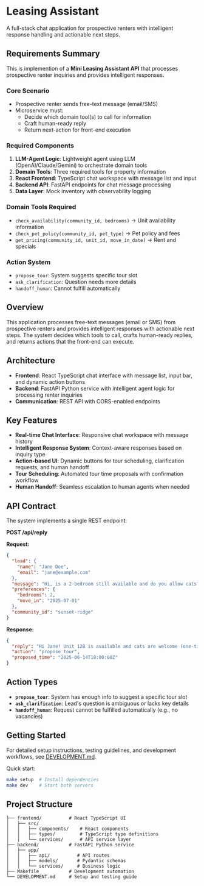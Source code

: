 # Leasing Assistant

A full-stack chat application for prospective renters with intelligent response handling and actionable next steps.

## Requirements Summary

This is implemention of a **Mini Leasing Assistant API** that processes prospective renter inquiries and provides intelligent responses.

### Core Scenario
- Prospective renter sends free-text message (email/SMS)
- Microservice must:
  - Decide which domain tool(s) to call for information
  - Craft human-ready reply
  - Return next-action for front-end execution

### Required Components
1. **LLM-Agent Logic**: Lightweight agent using LLM (OpenAI/Claude/Gemini) to orchestrate domain tools
2. **Domain Tools**: Three required tools for property information
3. **React Frontend**: TypeScript chat workspace with message list and input
4. **Backend API**: FastAPI endpoints for chat message processing
5. **Data Layer**: Mock inventory with observability logging

### Domain Tools Required
- `check_availability(community_id, bedrooms)` → Unit availability information
- `check_pet_policy(community_id, pet_type)` → Pet policy and fees
- `get_pricing(community_id, unit_id, move_in_date)` → Rent and specials

### Action System
- `propose_tour`: System suggests specific tour slot
- `ask_clarification`: Question needs more details  
- `handoff_human`: Cannot fulfill automatically

## Overview

This application processes free-text messages (email or SMS) from prospective renters and provides intelligent responses with actionable next steps. The system decides which tools to call, crafts human-ready replies, and returns actions that the front-end can execute.

## Architecture

- **Frontend**: React TypeScript chat interface with message list, input bar, and dynamic action buttons
- **Backend**: FastAPI Python service with intelligent agent logic for processing renter inquiries
- **Communication**: REST API with CORS-enabled endpoints

## Key Features

- **Real-time Chat Interface**: Responsive chat workspace with message history
- **Intelligent Response System**: Context-aware responses based on inquiry type
- **Action-based UI**: Dynamic buttons for tour scheduling, clarification requests, and human handoff
- **Tour Scheduling**: Automated tour time proposals with confirmation workflow
- **Human Handoff**: Seamless escalation to human agents when needed

## API Contract

The system implements a single REST endpoint:

**POST /api/reply**

**Request:**
```json
{
  "lead": {
    "name": "Jane Doe",
    "email": "jane@example.com"
  },
  "message": "Hi, is a 2-bedroom still available and do you allow cats?",
  "preferences": {
    "bedrooms": 2,
    "move_in": "2025-07-01"
  },
  "community_id": "sunset-ridge"
}
```

**Response:**
```json
{
  "reply": "Hi Jane! Unit 12B is available and cats are welcome (one-time $50 fee). Tours are open this Saturday 10 am–2 pm—does 11 am work?",
  "action": "propose_tour",
  "proposed_time": "2025-06-14T18:00:00Z"
}
```

## Action Types

- **`propose_tour`**: System has enough info to suggest a specific tour slot
- **`ask_clarification`**: Lead's question is ambiguous or lacks key details  
- **`handoff_human`**: Request cannot be fulfilled automatically (e.g., no vacancies)

## Getting Started

For detailed setup instructions, testing guidelines, and development workflows, see [DEVELOPMENT.md](DEVELOPMENT.md).

Quick start:
```bash
make setup  # Install dependencies
make dev    # Start both servers
```

## Project Structure

```
├── frontend/          # React TypeScript UI
│   ├── src/
│   │   ├── components/    # React components
│   │   ├── types/         # TypeScript type definitions
│   │   └── services/      # API service layer
├── backend/           # FastAPI Python service
│   ├── app/
│   │   ├── api/          # API routes
│   │   ├── models/       # Pydantic schemas
│   │   └── services/     # Business logic
├── Makefile           # Development automation
└── DEVELOPMENT.md     # Setup and testing guide
```